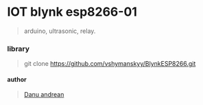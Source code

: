 # IOT blynk esp8266-01
> arduino, ultrasonic, relay.

### library 
> git clone https://github.com/vshymanskyy/BlynkESP8266.git

#### author
> <a href="https://me-danuandrean.github.io/">Danu andrean</a>

